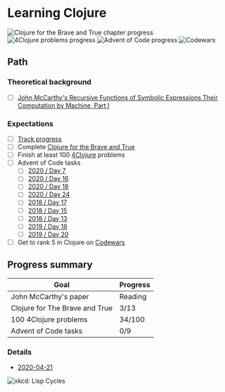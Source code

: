 # Learning Clojure

![Clojure for the Brave and True chapter progress](https://img.shields.io/badge/Clojure%20for%20the%20Brave%20and%20True-3%2F13-DBEAFE?logo=clojure&style=for-the-badge&labelColor=4B5563)
![4Clojure problems progress](https://img.shields.io/badge/4Clojure-34%2F156-DBEAFE?logo=clojure&style=for-the-badge&labelColor=4B5563)
![Advent of Code progress](https://img.shields.io/badge/Advent%20of%20Code-0%2F9-D1D5DB?logo=codefactor&style=for-the-badge&labelColor=4B5563)
![Codewars](https://img.shields.io/badge/Codewars%20Clojure%20rank-7%20kyu-DBEAFE?logo=codewars&style=for-the-badge&labelColor=4B5563)

## Path

### Theoretical background
- [ ] [John McCarthy's Recursive Functions of Symbolic Expressions Their Computation by Machine, Part I](resources/Recursive_Functions_of_Symbolic_Expressions_and_Their_Computation_by_Machine_Part_I.pdf)

### Expectations
- [ ] [Track progress](progress)
- [ ] Complete [Clojure for the Brave and True](https://www.braveclojure.com/clojure-for-the-brave-and-true/)
- [ ] Finish at least 100 [4Clojure](https://www.4clojure.com/user/kubqoa) problems
- [ ] Advent of Code tasks
  - [ ] [2020 / Day 7](https://adventofcode.com/2020/day/7)
  - [ ] [2020 / Day 16](https://adventofcode.com/2020/day/16)
  - [ ] [2020 / Day 18](https://adventofcode.com/2020/day/18)
  - [ ] [2020 / Day 24](https://adventofcode.com/2020/day/24)
  - [ ] [2018 / Day 17](https://adventofcode.com/2018/day/17)
  - [ ] [2018 / Day 15](https://adventofcode.com/2018/day/15)
  - [ ] [2018 / Day 13](https://adventofcode.com/2018/day/13)
  - [ ] [2019 / Day 18](https://adventofcode.com/2019/day/18)
  - [ ] [2019 / Day 20](https://adventofcode.com/2019/day/20)
- [ ] Get to rank 5 in Clojure on [Codewars](https://www.codewars.com/users/KubqoA)

## Progress summary
| Goal                           | Progress |
| ------------------------------ | -------- |
| John McCarthy's paper          | Reading  |
| Clojure for The Brave and True | 3/13     |
| 100 4Clojure problems          | 34/100   |
| Advent of Code tasks           | 0/9      |

### Details

* [2020-04-21](2021_04_21.md)

![xkcd: Lisp Cycles](https://imgs.xkcd.com/comics/lisp_cycles.png)